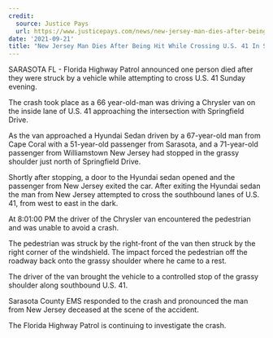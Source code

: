 ```yaml
---
credit:
  source: Justice Pays
  url: https://www.justicepays.com/news/new-jersey-man-dies-after-being-hit-while-crossing-u-s-41-in-sarasota
date: '2021-09-21'
title: "New Jersey Man Dies After Being Hit While Crossing U.S. 41 In Sarasota"
---
```

SARASOTA FL - Florida Highway Patrol announced one person died after they were struck by a vehicle while attempting to cross U.S. 41 Sunday evening.

The crash took place as a 66 year-old-man was driving a Chrysler van on the inside lane of U.S. 41 approaching the intersection with Springfield Drive.

As the van approached a Hyundai Sedan driven by a 67-year-old man from Cape Coral with a 51-year-old passenger from Sarasota, and a 71-year-old passenger from Williamstown New Jersey had stopped in the grassy shoulder just north of Springfield Drive.

Shortly after stopping, a door to the Hyundai sedan opened and the passenger from New Jersey exited the car. After exiting the Hyundai sedan the man from New Jersey attempted to cross the southbound lanes of U.S. 41, from west to east in the dark.

At 8:01:00 PM the driver of the Chrysler van encountered the pedestrian and was unable to avoid a crash.

The pedestrian was struck by the right-front of the van then struck by the right corner of the windshield. The impact forced the pedestrian off the roadway back onto the grassy shoulder where he came to a rest.

The driver of the van brought the vehicle to a controlled stop of the grassy shoulder along southbound U.S. 41.

Sarasota County EMS responded to the crash and pronounced the man from New Jersey deceased at the scene of the accident.

The Florida Highway Patrol is continuing to investigate the crash.

